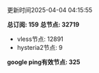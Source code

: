 更新时间2025-04-04 04:15:55

**总订阅: 159**
**总节点: 32719**
- vless节点: 12891
- hysteria2节点: 9

**google ping有效节点: 325**
